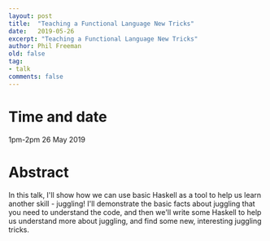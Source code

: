 ```yaml
---
layout: post
title:  "Teaching a Functional Language New Tricks"
date:   2019-05-26
excerpt: "Teaching a Functional Language New Tricks"
author: Phil Freeman
old: false
tag:
- talk
comments: false
---
```


# Time and date
1pm-2pm 26 May 2019

# Abstract
In this talk, I'll show how we can use basic Haskell as a tool to help us learn another skill - juggling! I'll demonstrate the basic facts about juggling that you need to understand the code, and then we'll write some Haskell to help us understand more about juggling, and find some new, interesting juggling tricks.